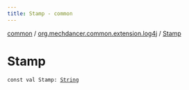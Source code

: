 ```yaml
---
title: Stamp - common
---
```


[common](../index.html) / [org.mechdancer.common.extension.log4j](index.html) / [Stamp](./-stamp.html)

# Stamp

`const val Stamp: `[`String`](https://kotlinlang.org/api/latest/jvm/stdlib/kotlin/-string/index.html)